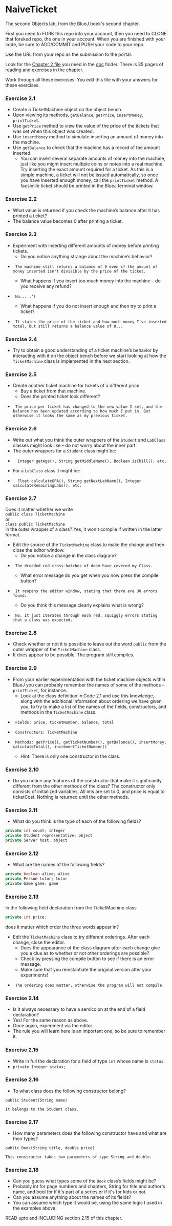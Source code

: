 # NaiveTicket

The second Objects lab, from the BlueJ book's second chapter.

First you need to FORK this repo into your account, then you need to CLONE that foreked repo, the one in your account. 
When you are finished with your code, be sure to ADD/COMMIT and PUSH your code to your repo.

Use the URL from your repo as the submission to the portal. 

Look for the [Chapter 2 file](./doc/BlueJ-objects-first-ch2.pdf) you need in the [doc](./doc) folder.
There is 35 pages of reading and exercises in the chapter.

Work through all these exercises. You edit this file with your answers for these exercises.

### Exercise 2.1
* Create a TicketMachine object on the object bench.
* Upon viewing its methods, `getBalance`, `getPrice`, `insertMoney`, `printTicket`.
* Use `getPrice` method to view the value of the price of the tickets that was set when this object was created.
* Use `insertMoney` method to simulate inserting an amount of money into the machine.
* Use `getBalance` to check that the machine has a record of the amount inserted.
	* You can insert several separate amounts of money into the machine, just like you might insert multiple coins or notes into a real machine. Try inserting the exact amount required for a ticket. As this is a simple machine, a ticket will not be issued automatically, so once you have inserted enough money, call the `printTicket` method. A facsimile ticket should be printed in the BlueJ terminal window.

### Exercise 2.2
* What value is returned if you check the machine’s balance after it has printed a ticket?
* 	The balance value becomes 0 after printing a ticket.

### Exercise 2.3
* Experiment with inserting different amounts of money before printing tickets.
	* Do you notice anything strange about the machine’s behavior?
 * 		The machine still returns a balance of 0 even if the amount of money inserted isn't divisible by the price of the ticket.
	* What happens if you insert too much money into the machine – do you receive any refund?
 * 		No... :'(
	* What happens if you do not insert enough and then try to print a ticket?
 * 		It states the price of the ticket and how much money I've inserted total, but still returns a balance value of 0...

### Exercise 2.4
* Try to obtain a good understanding of a ticket machine’s behavior by interacting with it on the object bench before we start looking at how the `TicketMachine` class is implemented in the next section.

### Exercise 2.5
* Create another ticket machine for tickets of a different price.
	* Buy a ticket from that machine.
	* Does the printed ticket look different?
 * 		The price per ticket has changed to the new value I set, and the balance has been updated according to how much I put in. But otherwise it looks the same as my previous ticket.

### Exercise 2.6
* Write out what you think the outer wrappers of the `Student` and `LabClass` classes might look like – do not worry about the inner part.
* 	The outer wrappers for a `Student` class might be:
* 		Integer getAge(), String getMiddleName(), Boolean isChill(), etc.
* 	For a `LabClass` class it might be:
* 		Float calculateGPA(), String getNextLabName(), Integer calculateRemainingLabs(), etc.

### Exercise 2.7
Does it matter whether we write<br>
`public class TicketMachine`<br>
or<br>
`class public TicketMachine`<br>
in the outer wrapper of a class?
	Yes, it won't compile if written in the latter format.

* Edit the source of the `TicketMachine` class to make the change and then close the editor window.
	* Do you notice a change in the class diagram?
 * 		The dreaded red cross-hatches of doom have covered my Class.
	* What error message do you get when you now press the compile button?
 * 		It reopens the editor window, stating that there are 30 errors found.
	* Do you think this message clearly explains what is wrong?
 * 		No. It just iterates through each red, squiggly errors stating that a class was expected.

### Exercise 2.8
* Check whether or not it is possible to leave out the word `public` from the outer wrapper of the `TicketMachine` class.
* 	It does appear to be possible. The program still compiles.

### Exercise 2.9
* From your earlier experimentation with the ticket machine objects within BlueJ you can probably remember the names of some of the methods – `printTicket`, for instance.
	* Look at the class definition in Code 2.1 and use this knowledge, along with the additional information about ordering we have given you, to try to make a list of the names of the fields, constructors, and methods in the `TicketMachine` class.
 * 		Fields: price, ticketNumber, balance, total
 * 		Constructors: TicketMachine
 * 		Methods: getPrice(), getTicketNumber(), getBalance(), insertMoney, calculateTotal(), incrementTicketNumber()
	* Hint: There is only one constructor in the class.

### Exercise 2.10
* Do you notice any features of the constructor that make it significantly different from the other methods of the class?
	The constructor only consists of initialized variables. All ints are set to 0, and price is equal to ticketCost. Nothing is returned until the other methods.

### Exercise 2.11
* What do you think is the type of each of the following fields?
	
```java
private int count; integer
private Student representative; object
private Server host; object
```

### Exercise 2.12
* What are the names of the following fields?

```java
private boolean alive; alive
private Person tutor; tutor
private Game game; game
```
### Exercise 2.13

In the following field declaration from the TicketMachine class<br>

```java
private int price;
```
does it matter which order the three words appear in?
* Edit the `TicketMachine` class to try different orderings. After each change, close the editor.
	* Does the appearance of the class diagram after each change give you a clue as to whether or not other orderings are
possible?
	* Check by pressing the compile button to see if there is an error message.
	* Make sure that you reinstantiate the original version after your experiments!
 * 		The ordering does matter, otherwise the program will not compile.

### Exercise 2.14
* Is it always necessary to have a semicolon at the end of a field declaration?
* 	Yes! For the same reason as above.
* Once again, experiment via the editor.
* The rule you will learn here is an important one, so be sure to remember it.


### Exercise 2.15
* Write in full the declaration for a field of type `int` whose name is `status`.
* 	`private Integer status;`

### Exercise 2.16
* To what class does the following constructor belong?
```
public Student(String name)
```
	It belongs to the Student class.

### Exercise 2.17
* How many parameters does the following constructor have and what are their types?
```
public Book(String title, double price)
```
	This constructor takes two parameters of type String and double.

### Exercise 2.18
* Can you guess what types some of the `Book` class’s fields might be?
* 	Probably int for page numbers and chapters, String for title and author's name, and bool for if it's part of a series or if it's for kids or not.
* Can you assume anything about the names of its fields?
* 	You can assume which type it would be, using the same logic I used in the examples above.

READ upto and INCLUDING section 2.15 of this chapter.
